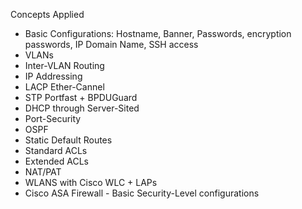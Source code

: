 Concepts Applied

- Basic Configurations: Hostname, Banner, Passwords, encryption passwords, IP Domain Name, SSH access
- VLANs
- Inter-VLAN Routing
- IP Addressing
- LACP Ether-Cannel
- STP Portfast + BPDUGuard
- DHCP through Server-Sited
- Port-Security
- OSPF
- Static Default Routes
- Standard ACLs
- Extended ACLs
- NAT/PAT
- WLANS with Cisco WLC + LAPs
- Cisco ASA Firewall - Basic Security-Level configurations
 
  
